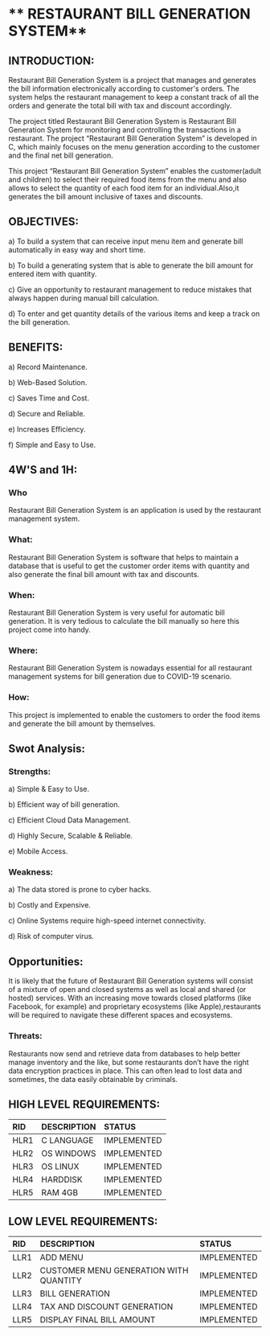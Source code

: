 # ** RESTAURANT BILL GENERATION SYSTEM**

## INTRODUCTION:

Restaurant Bill Generation System is a project that manages and generates the bill information electronically according to customer's orders. The system helps the restaurant management to keep a constant track of all the orders and generate the total bill with tax and discount accordingly.

The project titled Restaurant Bill Generation System is Restaurant Bill Generation System for monitoring and controlling the transactions in a restaurant. The project “Restaurant Bill Generation System” is developed in C, which mainly focuses on the menu generation according to the customer and the final net bill generation.

This project “Restaurant Bill Generation System” enables the customer(adult and children) to select their required food items from the menu and also allows to select the quantity of each food item for an individual.Also,it generates the bill amount inclusive of taxes and discounts.

## OBJECTIVES:
a) To build a system that can receive input menu item and generate bill automatically in easy way and short time.

b) To build a generating system that is able to generate the bill amount for entered item with quantity.

c) Give an opportunity to restaurant management to reduce mistakes that always happen during manual bill calculation.

d) To enter and get quantity details of the various items and keep a track on the bill generation.

## **BENEFITS:**
a) Record Maintenance.

b) Web-Based Solution.

c) Saves Time and Cost.

d) Secure and Reliable.

e) Increases Efficiency.

f) Simple and Easy to Use.

## **4W'S and 1H:**

### Who
Restaurant Bill Generation System is an application is used by the restaurant management system.

### What:
Restaurant Bill Generation System is software that helps to maintain a database that is useful to get the customer order items with quantity and also generate the final bill amount with tax and discounts.

### When:
Restaurant Bill Generation System is very useful for automatic bill generation. It is very tedious to calculate the bill manually so here this project come into handy.

### Where:
Restaurant Bill Generation System is nowadays essential for all restaurant management systems for bill generation due to COVID-19 scenario.

### How:
This project is implemented to enable the customers to order the food items and generate the bill amount by themselves.

## **Swot Analysis:**

### Strengths:
a) Simple & Easy to Use.

b) Efficient way of bill generation.

c) Efficient Cloud Data Management.

d) Highly Secure, Scalable & Reliable. 

e) Mobile Access.

### Weakness:
a) The data stored is prone to cyber hacks.

b) Costly and Expensive.

c) Online Systems require high-speed internet connectivity.

d) Risk of computer virus.

## Opportunities:
It is likely that the future of Restaurant Bill Generation systems will consist of a mixture of open and closed systems as well as local and shared (or hosted) services. With an increasing move towards closed platforms (like Facebook, for example) and proprietary ecosystems (like Apple),restaurants will be required to navigate these different spaces and ecosystems.

### Threats:
Restaurants now send and retrieve data from databases to help better manage inventory and the like, but some restaurants don’t have the right data encryption practices in place. This can often lead to lost data and sometimes, the data easily obtainable by criminals.

## HIGH LEVEL REQUIREMENTS:

|RID|DESCRIPTION|STATUS|
|:--|:----------|:-----|
|HLR1|C LANGUAGE|IMPLEMENTED|
|HLR2|OS WINDOWS|IMPLEMENTED|
|HLR3|OS LINUX|IMPLEMENTED|
|HLR4|HARDDISK|IMPLEMENTED|
|HLR5|RAM 4GB|IMPLEMENTED|

## LOW LEVEL REQUIREMENTS:

|RID|DESCRIPTION|STATUS|
|:--|:----------|:-----|
|LLR1|ADD MENU|IMPLEMENTED|
|LLR2|CUSTOMER MENU GENERATION WITH QUANTITY|IMPLEMENTED|
|LLR3|BILL GENERATION|IMPLEMENTED|
|LLR4|TAX AND DISCOUNT GENERATION|IMPLEMENTED|
|LLR5|DISPLAY FINAL BILL AMOUNT|IMPLEMENTED|